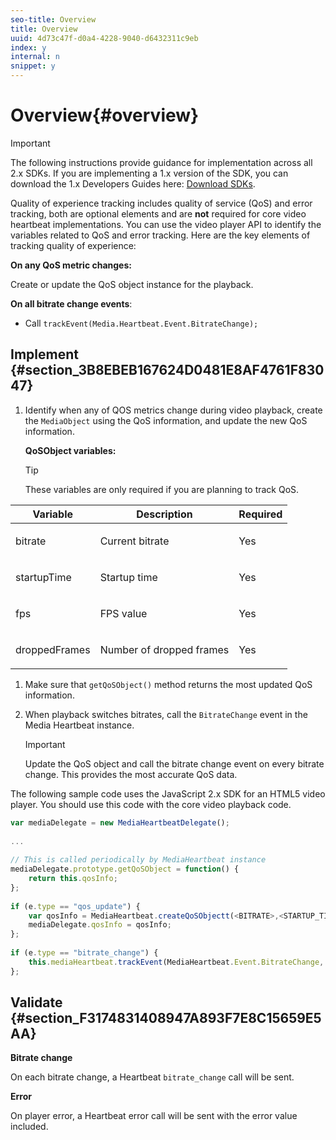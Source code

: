 ```yaml
---
seo-title: Overview
title: Overview
uuid: 4d73c47f-d0a4-4228-9040-d6432311c9eb
index: y
internal: n
snippet: y
---
```


# Overview{#overview}

>[!IMPORTANT]
>
>The following instructions provide guidance for implementation across all 2.x SDKs. If you are implementing a 1.x version of the SDK, you can download the 1.x Developers Guides here: [Download SDKs](../../sdk-implement/download-sdks.md).

<a id="section_DDB8DFA47C5744AB9A04392AD5959BF7"></a>

Quality of experience tracking includes quality of service (QoS) and error tracking, both are optional elements and are **not** required for core video heartbeat implementations. You can use the video player API to identify the variables related to QoS and error tracking. Here are the key elements of tracking quality of experience:

**On any QoS metric changes:**

Create or update the QoS object instance for the playback.

**On all bitrate change events**:

* Call `trackEvent(Media.Heartbeat.Event.BitrateChange);`

## Implement {#section_3B8EBEB167624D0481E8AF4761F83047}

1. Identify when any of QOS metrics change during video playback, create the `MediaObject` using the QoS information, and update the new QoS information.

   **QoSObject variables:** 

   >[!TIP]
   >
   >These variables are only required if you are planning to track QoS.

<table id="table_36BA07D7614C409F8AA3D68DA04A2231"> 
 <thead> 
  <tr> 
   <th colname="col1" class="entry"> Variable </th> 
   <th colname="col2" class="entry"> Description </th> 
   <th colname="col3" class="entry"> Required </th> 
  </tr> 
 </thead>
 <tbody> 
  <tr> 
   <td colname="col1"> <p> <span class="codeph"> bitrate </span> </p> </td> 
   <td colname="col2"> <p>Current bitrate </p> </td> 
   <td colname="col3"> <p>Yes </p> </td> 
  </tr> 
  <tr> 
   <td colname="col1"> <p> <span class="codeph"> startupTime </span></p> </td> 
   <td colname="col2"> <p>Startup time </p> </td> 
   <td colname="col3"> <p>Yes </p> </td> 
  </tr> 
  <tr> 
   <td colname="col1"> <p> <span class="codeph"> fps </span></p> </td> 
   <td colname="col2"> <p>FPS value </p> </td> 
   <td colname="col3"> <p>Yes </p> </td> 
  </tr> 
  <tr> 
   <td colname="col1"> <p> <span class="codeph"> droppedFrames </span></p> </td> 
   <td colname="col2"> <p>Number of dropped frames </p> </td> 
   <td colname="col3"> <p>Yes </p> </td> 
  </tr> 
 </tbody> 
</table>

1. Make sure that `getQoSObject()` method returns the most updated QoS information. 
1. When playback switches bitrates, call the `BitrateChange` event in the Media Heartbeat instance.

   >[!IMPORTANT]
   >
   >Update the QoS object and call the bitrate change event on every bitrate change. This provides the most accurate QoS data.

The following sample code uses the JavaScript 2.x SDK for an HTML5 video player. You should use this code with the core video playback code. 

```js
var mediaDelegate = new MediaHeartbeatDelegate(); 
 
...  
 
// This is called periodically by MediaHeartbeat instance 
mediaDelegate.prototype.getQoSObject = function() { 
    return this.qosInfo; 
}; 
 
if (e.type == "qos_update") { 
    var qosInfo = MediaHeartbeat.createQoSObjectt(<BITRATE>,<STARTUP_TIME>,<FPS>,<DROPPED_FRAMES>); 
    mediaDelegate.qosInfo = qosInfo; 
}; 
 
if (e.type == "bitrate_change") { 
    this.mediaHeartbeat.trackEvent(MediaHeartbeat.Event.BitrateChange, qosObject); 
};
```

## Validate {#section_F3174831408947A893F7E8C15659E5AA}

**Bitrate change**

On each bitrate change, a Heartbeat `bitrate_change` call will be sent.

**Error**

On player error, a Heartbeat error call will be sent with the error value included. 

